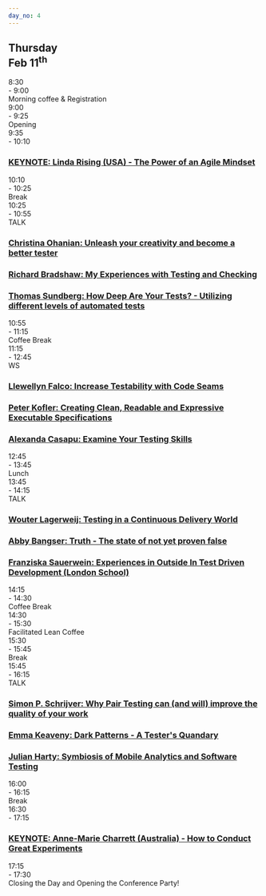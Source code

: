 ```yaml
---
day_no: 4
---
```


<article class="schedule">
  <hgroup class="row">
    <h2 class="col-md-10 col-md-offset-2">Thursday<br><span>Feb 11<sup>th</sup></span></h2>
  </hgroup>

  <section class="timetable">
  	<div class="row meta">
		<div class="col-md-1 start-time"><time class="start">8:30</time></div>
		<div class="col-md-1 end-time"> - <time class="end">9:00</time></div>
		<div class="col-md-10 description">Morning coffee &amp; Registration</div>
	</div>
  	<div class="row meta">
		<div class="col-md-1 start-time"><time class="start">9:00</time></div>
		<div class="col-md-1 end-time"> - <time class="end">9:25</time></div>
		<div class="col-md-10 description">Opening</div>
	</div>
  	<div class="row keynote">
		<div class="col-md-1 start-time"><time class="start">9:35</time></div>
		<div class="col-md-1 end-time"> - <time class="end">10:10</time></div>
		<div class="col-md-10 keynote"><h3><a href="/topics/#linda-rising">KEYNOTE: Linda Rising (USA) - The Power of an Agile Mindset</a></h3></div>
	</div>
  	<div class="row break">
		<div class="col-md-1 start-time"><time class="start">10:10</time></div>
		<div class="col-md-1 end-time"> - <time class="end">10:25</time></div>
		<div class="col-md-10 description">Break</div>
	</div>
  	<div class="row talk">
		<div class="col-md-1 start-time"><time class="start">10:25</time></div>
		<div class="col-md-1 end-time"> - <time class="end">10:55</time></div>
		<div class="col-md-1 session-type">TALK</div>
		<div class="col-md-3 session"><h3><a href="/topics/#christina-ohanian">Christina Ohanian: Unleash your creativity and become a better tester</a></h3></div>
		<div class="col-md-3 session"><h3><a href="/topics/#richard-bradshaw">Richard Bradshaw: My Experiences with Testing and Checking</a></h3></div>
		<div class="col-md-3 session"><h3><a href="/topics/#thomas-sundberg">Thomas Sundberg: How Deep Are Your Tests? - Utilizing different levels of automated tests</a></h3></div>
	</div>
  	<div class="row break">
		<div class="col-md-1 start-time"><time class="start">10:55</time></div>
		<div class="col-md-1 end-time"> - <time class="end">11:15</time></div>
		<div class="col-md-10 description">Coffee Break</div>
	</div>
  	<div class="row workshop">
		<div class="col-md-1 start-time"><time class="start">11:15</time></div>
		<div class="col-md-1 end-time"> - <time class="end">12:45</time></span></div>
		<div class="col-md-1 session-type">WS</div>
		<div class="col-md-3 session"><h3><a href="/topics/#llewellyn-falco">Llewellyn Falco: Increase Testability with Code Seams</a></h3></div>
		<div class="col-md-3 session"><h3><a href="/topics/#peter-kofler">Peter Kofler: Creating Clean, Readable and Expressive Executable Specifications</a></h3></div>
		<div class="col-md-3 session"><h3><a href="/topics/#alexandra-casapu">Alexanda Casapu: Examine Your Testing Skills</a></h3></div>
	</div>
  	<div class="row break">
		<div class="col-md-1 start-time"><time class="start">12:45</time></div>
		<div class="col-md-1 end-time"> - <time class="end">13:45</time></div>
		<div class="col-md-10 description">Lunch</div>
	</div>
  	<div class="row talk">
		<div class="col-md-1 start-time"><time class="start">13:45</time></div>
		<div class="col-md-1 end-time"> - <time class="end">14:15</time></div>
		<div class="col-md-1 session-type">TALK</div>
		<div class="col-md-3 session"><h3><a href="/topics/#wouter-lagerweij">Wouter Lagerweij: Testing in a Continuous Delivery World</a></h3></div>
		<div class="col-md-3 session"><h3><a href="/topics/#speak-easy-speakers">Abby Bangser: Truth - The state of not yet proven false</a></h3></div>
		<div class="col-md-3 session"><h3><a href="/topics/#franziska-sauerwein">Franziska Sauerwein: Experiences in Outside In Test Driven Development (London School)</a></h3></div>
	</div>
  	<div class="row break">
		<div class="col-md-1 start-time"><time class="start">14:15</time></div>
		<div class="col-md-1 end-time"> - <time class="end">14:30</time></div>
		<div class="col-md-10  description">Coffee Break</div>
	</div>
  	<div class="row open-space">
		<div class="col-md-1 start-time"><time class="start">14:30</time></div>
		<div class="col-md-1 end-time"> - <time class="end">15:30</time></div>
		<div class="col-md-10 description">Facilitated Lean Coffee</div>
	</div>
  	<div class="row break">
		<div class="col-md-1 start-time"><time class="start">15:30</time></div>
		<div class="col-md-1 end-time"> - <time class="end">15:45</time></div>
		<div class="col-md-10 description">Break</div>
	</div>
  	<div class="row talk">
		<div class="col-md-1 start-time"><time class="start">15:45</time></div>
		<div class="col-md-1 end-time"> - <time class="end">16:15</time></div>
		<div class="col-md-1 session-type">TALK</div>
		<div class="col-md-3 session"><h3><a href="/topics/#simon-p-schrijver">Simon P. Schrijver: Why Pair Testing can (and will) improve the quality of your work </a></h3></div>
		<div class="col-md-3 session"><h3><a href="/topics/#emma-keaveny">Emma Keaveny: Dark Patterns - A Tester's Quandary</a></h3></div>
		<div class="col-md-3 session"><h3><a href="/topics/#julian-harty">Julian Harty: Symbiosis of Mobile Analytics and Software Testing</a></h3></div>
	</div>
  	<div class="row break">
		<div class="col-md-1 start-time"><time class="start">16:00</time></div>
		<div class="col-md-1 end-time"> - <time class="end">16:15</time></div>
		<div class="col-md-10 description">Break</div>
	</div>
  	<div class="row keynote">
		<div class="col-md-1 start-time"><time class="start">16:30</time></div>
		<div class="col-md-1 end-time"> - <time class="end">17:15</time></div>
		<div class="col-md-10 keynote"><h3><a href="/topics/#anne-marie-charrett">KEYNOTE: Anne-Marie Charrett (Australia) - How to Conduct Great Experiments</a></h3></div>
	</div>
  	<div class="row meta">
		<div class="col-md-1 start-time"><time class="start">17:15</time></div>
		<div class="col-md-1 end-time"> - <time class="end">17:30</time></div>
		<div class="col-md-10 description">Closing the Day and Opening the Conference Party!</div>
	</div>
  </section>



</article>
